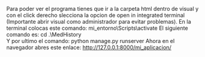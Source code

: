 Para poder ver el programa tienes que ir a la carpeta html dentro de visual y con el click derecho slecciona la opcion de open in integrated terminal (Importante abrir visual como administrador para evitar problemas).
En la terminal colocas este comando: mi_entorno\Scripts\activate
El siguiente comando es: cd .\MedHistory\
Y por ultimo el comando: python manage.py runserver
Ahora en el navegador abres este enlace: http://127.0.0.1:8000/mi_aplicacion/